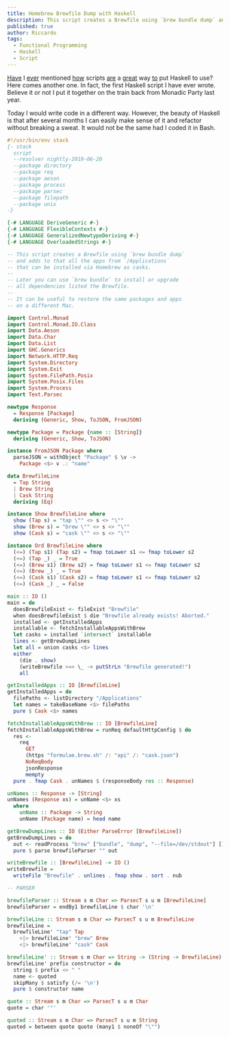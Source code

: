 ```yaml
---
title: Homebrew Brewfile Dump with Haskell
description: This script creates a Brewfile using `brew bundle dump` and adds to that all the apps from `/Applications` that can be installed via Homebrew as casks.
published: true
author: Riccardo
tags:
  - Functional Programming
  - Haskell
  - Script
---
```


[Have](/posts/2019-07-08-scripting-in-haskell-and-purescript/) I [ever](/posts/2019-12-26-scaffolding-a-blog-post/) mentioned [how](/posts/2020-01-06-posting-a-tweet-with-haskell/) scripts [are](/posts/2020-01-13-crossposting-via-command-line/) a [great](/posts/2020-01-20-kanbanery-to-trello/) way [to](/posts/2020-06-15-crossposting-to-medium-via-command-line/) put Haskell to use? Here comes another one. In fact, the first Haskell script I have ever wrote. Believe it or not I put it together on the train back from Monadic Party last year.

Today I would write code in a different way. However, the beauty of Haskell is that after several months I can easily make sense of it and refactor without breaking a sweat. It would not be the same had I coded it in Bash.

```hs
#!/usr/bin/env stack
{- stack
  script
  --resolver nightly-2019-06-20
  --package directory
  --package req
  --package aeson
  --package process
  --package parsec
  --package filepath
  --package unix
-}

{-# LANGUAGE DeriveGeneric #-}
{-# LANGUAGE FlexibleContexts #-}
{-# LANGUAGE GeneralizedNewtypeDeriving #-}
{-# LANGUAGE OverloadedStrings #-}

-- This script creates a Brewfile using `brew bundle dump`
-- and adds to that all the apps from `/Applications`
-- that can be installed via Homebrew as casks.
--
-- Later you can use `brew bundle` to install or upgrade
-- all dependencies listed the Brewfile.
--
-- It can be useful to restore the same packages and apps
-- on a different Mac.

import Control.Monad
import Control.Monad.IO.Class
import Data.Aeson
import Data.Char
import Data.List
import GHC.Generics
import Network.HTTP.Req
import System.Directory
import System.Exit
import System.FilePath.Posix
import System.Posix.Files
import System.Process
import Text.Parsec

newtype Response
  = Response [Package]
  deriving (Generic, Show, ToJSON, FromJSON)

newtype Package = Package {name :: [String]}
  deriving (Generic, Show, ToJSON)

instance FromJSON Package where
  parseJSON = withObject "Package" $ \v ->
    Package <$> v .: "name"

data BrewfileLine
  = Tap String
  | Brew String
  | Cask String
  deriving (Eq)

instance Show BrewfileLine where
  show (Tap s) = "tap \"" <> s <> "\""
  show (Brew s) = "brew \"" <> s <> "\""
  show (Cask s) = "cask \"" <> s <> "\""

instance Ord BrewfileLine where
  (<=) (Tap s1) (Tap s2) = fmap toLower s1 <= fmap toLower s2
  (<=) (Tap _) _ = True
  (<=) (Brew s1) (Brew s2) = fmap toLower s1 <= fmap toLower s2
  (<=) (Brew _) _ = True
  (<=) (Cask s1) (Cask s2) = fmap toLower s1 <= fmap toLower s2
  (<=) (Cask _) _ = False

main :: IO ()
main = do
  doesBrewfileExist <- fileExist "Brewfile"
  when doesBrewfileExist $ die "Brewfile already exists! Aborted."
  installed <- getInstalledApps
  installable <- fetchInstallableAppsWithBrew
  let casks = installed `intersect` installable
  lines <- getBrewDumpLines
  let all = union casks <$> lines
  either
    (die . show)
    (writeBrewfile >=> \_ -> putStrLn "Brewfile generated!")
    all

getInstalledApps :: IO [BrewfileLine]
getInstalledApps = do
  filePaths <- listDirectory "/Applications"
  let names = takeBaseName <$> filePaths
  pure $ Cask <$> names

fetchInstallableAppsWithBrew :: IO [BrewfileLine]
fetchInstallableAppsWithBrew = runReq defaultHttpConfig $ do
  res <-
    req
      GET
      (https "formulae.brew.sh" /: "api" /: "cask.json")
      NoReqBody
      jsonResponse
      mempty
  pure . fmap Cask . unNames $ (responseBody res :: Response)

unNames :: Response -> [String]
unNames (Response xs) = unName <$> xs
  where
    unName :: Package -> String
    unName (Package name) = head name

getBrewDumpLines :: IO (Either ParseError [BrewfileLine])
getBrewDumpLines = do
  out <- readProcess "brew" ["bundle", "dump", "--file=/dev/stdout"] []
  pure $ parse brewfileParser "" out

writeBrewfile :: [BrewfileLine] -> IO ()
writeBrewfile =
  writeFile "Brewfile" . unlines . fmap show . sort . nub

-- PARSER

brewfileParser :: Stream s m Char => ParsecT s u m [BrewfileLine]
brewfileParser = endBy1 brewfileLine $ char '\n'

brewfileLine :: Stream s m Char => ParsecT s u m BrewfileLine
brewfileLine =
  brewfileLine' "tap" Tap
    <|> brewfileLine' "brew" Brew
    <|> brewfileLine' "cask" Cask

brewfileLine' :: Stream s m Char => String -> (String -> BrewfileLine) -> ParsecT s u m BrewfileLine
brewfileLine' prefix constructor = do
  string $ prefix <> " "
  name <- quoted
  skipMany $ satisfy (/= '\n')
  pure $ constructor name

quote :: Stream s m Char => ParsecT s u m Char
quote = char '"'

quoted :: Stream s m Char => ParsecT s u m String
quoted = between quote quote (many1 $ noneOf "\"")
```

